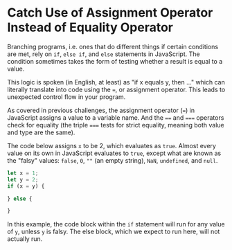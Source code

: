 # Catch Use of Assignment Operator Instead of Equality Operator
Branching programs, i.e. ones that do different things if certain conditions are met, rely on ```if```, ```else if```, and ```else``` statements in JavaScript. The condition sometimes takes the form of testing whether a result is equal to a value.

This logic is spoken (in English, at least) as "if x equals y, then ..." which can literally translate into code using the ```=```, or assignment operator. This leads to unexpected control flow in your program.

As covered in previous challenges, the assignment operator (```=```) in JavaScript assigns a value to a variable name. And the ```==``` and ```===``` operators check for equality (the triple ```===``` tests for strict equality, meaning both value and type are the same).

The code below assigns ```x``` to be 2, which evaluates as ```true```. Almost every value on its own in JavaScript evaluates to ```true```, except what are known as the "falsy" values: ```false```, ```0```, ```""``` (an empty string), ```NaN```, ```undefined```, and ```null```.
```javascript
let x = 1;
let y = 2;
if (x = y) {

} else {

}
```
In this example, the code block within the ```if``` statement will run for any value of ```y```, unless ```y``` is falsy. The else block, which we expect to run here, will not actually run.
